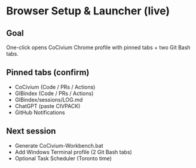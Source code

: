 # Browser Setup & Launcher (live)

## Goal
One-click opens CoCivium Chrome profile with pinned tabs + two Git Bash tabs.

## Pinned tabs (confirm)
- CoCivium (Code / PRs / Actions)
- GIBindex (Code / PRs / Actions)
- GIBindex/sessions/LOG.md
- ChatGPT (paste CIVPACK)
- GitHub Notifications

## Next session
- Generate CoCivium-Workbench.bat
- Add Windows Terminal profile (2 Git Bash tabs)
- Optional Task Scheduler (Toronto time)


